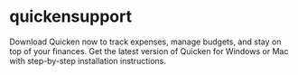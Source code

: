 # quickensupport
Download Quicken now to track expenses, manage budgets, and stay on top of your finances. Get the latest version of Quicken for Windows or Mac with step-by-step installation instructions.
